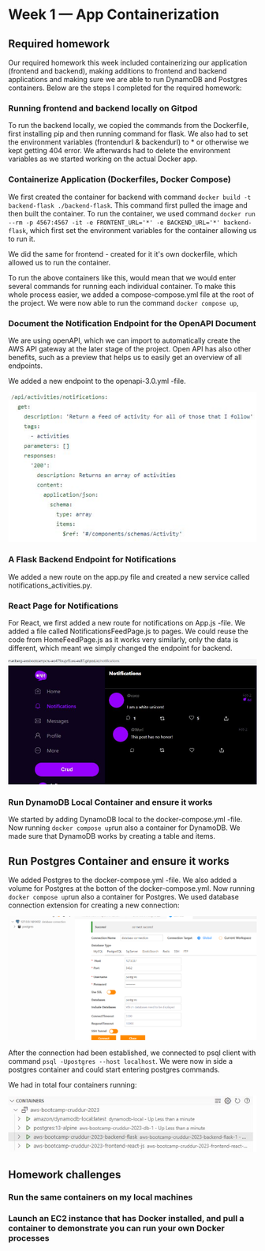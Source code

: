 # Week 1 — App Containerization


## Required homework

Our required homework this week included containerizing our application (frontend and backend), making additions to frontend and backend applications and making sure we are able to run DynamoDB and Postgres containers. Below are the steps I completed for the required homework:

### Running frontend and backend locally on Gitpod

To run the backend locally, we copied the commands from the Dockerfile, first installing pip and then running command for flask. We also had to set the environment variables (frontendurl & backendurl) to * or otherwise we kept getting 404 error. We afterwards had to delete the environment variables as we started working on the actual Docker app.

### Containerize Application (Dockerfiles, Docker Compose)

We first created the container for backend with command ``docker build -t  backend-flask ./backend-flask``. This command first pulled the image and then built the container. To run the container, we used command ``docker run --rm -p 4567:4567 -it -e FRONTENT_URL='*' -e BACKEND_URL='*' backend-flask``, which first set the environment variables for the container allowing us to run it. 

We did the same for frontend - created for it it's own dockerfile, which allowed us to run the container.

To run the above containers like this, would mean that we would enter several commands for running each individual container. To make this whole process easier, we added a compose-compose.yml file at the root of the project. We were now able to run the command ``docker compose up``, 

### Document the Notification Endpoint for the OpenAPI Document

We are using openAPI, which we can import to automatically create the AWS API gateway at the later stage of the project. Open API has also other benefits, such as a preview that helps us to easily get an overview of all endpoints. 

We added a new endpoint to the openapi-3.0.yml -file.

![openApi](assets/openapi_notifications.png)


### A Flask Backend Endpoint for Notifications

We added a new route on the app.py file and created a new service called notifications_activities.py.


### React Page for Notifications

For React, we first added a new route for notifications on App.js -file. We added a file called NotificationsFeedPage.js to pages. We could reuse the code from HomeFeedPage.js as it works very similarly, only the data is different, which meant we simply changed the endpoint for backend.

![notifications React](assets/notifications.png)

### Run DynamoDB Local Container and ensure it works

We started by adding DynamoDB local to the docker-compose.yml -file. Now running ``docker compose up``run also a container for DynamoDB. We made sure that DynamoDB works by creating a table and items.

## Run Postgres Container and ensure it works

We added Postgres to the docker-compose.yml -file. We also added a volume for Postgres at the botton of the docker-compose.yml. Now running ``docker compose up``run also a container for Postgres. We used database connection extension for creating a new connection:

![postgres_connection](assets/postgres_connection.png)

After the connection had been established, we connected to psql client with command ``psql -Upostgres --host localhost``. We were now in side a postgres container and could start entering postgres commands.

We had in total four containers running:

![containers](assets/containers_running.png)

## Homework challenges

### Run the same containers on my local machines

### Launch an EC2 instance that has Docker installed, and pull a container to demonstrate you can run your own Docker processes
